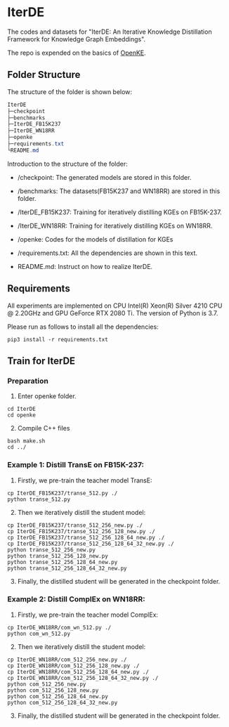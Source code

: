 #  IterDE

The codes and datasets for "IterDE: An Iterative Knowledge Distillation Framework for Knowledge Graph Embeddings".

The repo is expended on the basics of [OpenKE](https://github.com/thunlp/OpenKE).

## Folder Structure

The structure of the folder is shown below:

```csharp
IterDE
├─checkpoint
├─benchmarks
├─IterDE_FB15K237
├─IterDE_WN18RR
├─openke
├─requirements.txt
└README.md
```

Introduction to the structure of the folder:

- /checkpoint: The generated models are stored in this folder.

- /benchmarks: The datasets(FB15K237 and WN18RR) are stored in this folder.
- /IterDE_FB15K237: Training for iteratively distilling KGEs on FB15K-237.
- /IterDE_WN18RR: Training for iteratively distilling KGEs on WN18RR.
- /openke: Codes for the models of distillation for KGEs
- /requirements.txt: All the dependencies are shown in this text.
- README.md: Instruct on how to realize IterDE.

## Requirements

All experiments are implemented on CPU Intel(R) Xeon(R) Silver 4210 CPU @ 2.20GHz and GPU GeForce RTX 2080 Ti.  The version of Python is 3.7.

Please run as follows to install all the dependencies:

```
pip3 install -r requirements.txt
```

## Train for IterDE

### Preparation

1. Enter openke folder.

```
cd IterDE
cd openke
```

2. Compile C++ files

```
bash make.sh
cd ../
```

### Example 1: Distill TransE on FB15K-237:

1. Firstly, we pre-train the teacher model TransE:

```
cp IterDE_FB15K237/transe_512.py ./
python transe_512.py
```

2. Then we iteratively distill the student model:

```
cp IterDE_FB15K237/transe_512_256_new.py ./
cp IterDE_FB15K237/transe_512_256_128_new.py ./
cp IterDE_FB15K237/transe_512_256_128_64_new.py ./
cp IterDE_FB15K237/transe_512_256_128_64_32_new.py ./
python transe_512_256_new.py
python transe_512_256_128_new.py
python transe_512_256_128_64_new.py
python transe_512_256_128_64_32_new.py
```

3. Finally, the distilled student will be generated in the checkpoint folder.

### Example 2: Distill ComplEx on WN18RR:

1. Firstly, we pre-train the teacher model ComplEx:

```
cp IterDE_WN18RR/com_wn_512.py ./
python com_wn_512.py
```

2. Then we iteratively distill the student model:

```
cp IterDE_WN18RR/com_512_256_new.py ./
cp IterDE_WN18RR/com_512_256_128_new.py ./
cp IterDE_WN18RR/com_512_256_128_64_new.py ./
cp IterDE_WN18RR/com_512_256_128_64_32_new.py ./
python com_512_256_new.py
python com_512_256_128_new.py
python com_512_256_128_64_new.py
python com_512_256_128_64_32_new.py
```

3. Finally, the distilled student will be generated in the checkpoint folder.

